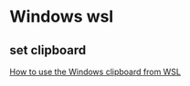 # Windows wsl

## set clipboard 

[How to use the Windows clipboard from WSL](https://github.com/neovim/neovim/wiki/FAQ#how-to-use-the-windows-clipboard-from-wsl)
